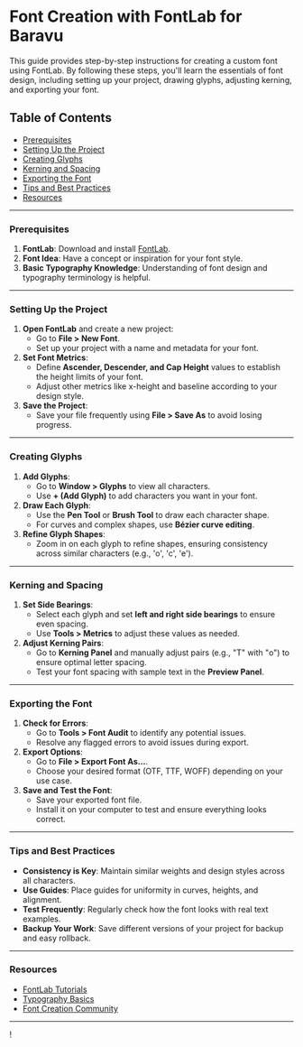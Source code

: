 # Font Creation with FontLab for Baravu

This guide provides step-by-step instructions for creating a custom font using FontLab. By following these steps, you'll learn the essentials of font design, including setting up your project, drawing glyphs, adjusting kerning, and exporting your font.

## Table of Contents

- [Prerequisites](#prerequisites)
- [Setting Up the Project](#setting-up-the-project)
- [Creating Glyphs](#creating-glyphs)
- [Kerning and Spacing](#kerning-and-spacing)
- [Exporting the Font](#exporting-the-font)
- [Tips and Best Practices](#tips-and-best-practices)
- [Resources](#resources)

---

### Prerequisites

1. **FontLab**: Download and install [FontLab](https://www.fontlab.com/).
2. **Font Idea**: Have a concept or inspiration for your font style.
3. **Basic Typography Knowledge**: Understanding of font design and typography terminology is helpful.

---

### Setting Up the Project

1. **Open FontLab** and create a new project:
   - Go to **File > New Font**.
   - Set up your project with a name and metadata for your font.
2. **Set Font Metrics**:
   - Define **Ascender, Descender, and Cap Height** values to establish the height limits of your font.
   - Adjust other metrics like x-height and baseline according to your design style.
3. **Save the Project**:
   - Save your file frequently using **File > Save As** to avoid losing progress.

---

### Creating Glyphs

1. **Add Glyphs**:
   - Go to **Window > Glyphs** to view all characters.
   - Use **+ (Add Glyph)** to add characters you want in your font.
2. **Draw Each Glyph**:
   - Use the **Pen Tool** or **Brush Tool** to draw each character shape.
   - For curves and complex shapes, use **Bézier curve editing**.
3. **Refine Glyph Shapes**:
   - Zoom in on each glyph to refine shapes, ensuring consistency across similar characters (e.g., 'o', 'c', 'e').

---

### Kerning and Spacing

1. **Set Side Bearings**:
   - Select each glyph and set **left and right side bearings** to ensure even spacing.
   - Use **Tools > Metrics** to adjust these values as needed.
2. **Adjust Kerning Pairs**:
   - Go to **Kerning Panel** and manually adjust pairs (e.g., "T" with "o") to ensure optimal letter spacing.
   - Test your font spacing with sample text in the **Preview Panel**.

---

### Exporting the Font

1. **Check for Errors**:
   - Go to **Tools > Font Audit** to identify any potential issues.
   - Resolve any flagged errors to avoid issues during export.
2. **Export Options**:
   - Go to **File > Export Font As…**.
   - Choose your desired format (OTF, TTF, WOFF) depending on your use case.
3. **Save and Test the Font**:
   - Save your exported font file.
   - Install it on your computer to test and ensure everything looks correct.

---

### Tips and Best Practices

- **Consistency is Key**: Maintain similar weights and design styles across all characters.
- **Use Guides**: Place guides for uniformity in curves, heights, and alignment.
- **Test Frequently**: Regularly check how the font looks with real text examples.
- **Backup Your Work**: Save different versions of your project for backup and easy rollback.

---

### Resources

- [FontLab Tutorials](https://www.fontlab.com/fontlab-vi/tutorials/)
- [Typography Basics](https://fonts.google.com/knowledge)
- [Font Creation Community](https://www.typophile.com/)

---

!

